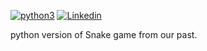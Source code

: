 [![python3](https://img.shields.io/badge/python3-v3.6-red?style=for-the-badge&logo=python)](https://www.python.org)
[![Linkedin](https://img.shields.io/badge/Linkedin-Sanskar%20Gupta-blue?style=for-the-badge&logo=linkedin)](https://www.linkedin.com/in/sanskar-gupta-0354b21b7/)

python version of Snake game from our past.
